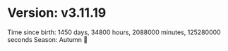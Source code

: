 # Version: v3.11.19
Time since birth: 1450 days, 34800 hours, 2088000 minutes, 125280000 seconds
Season: Autumn 🍁

